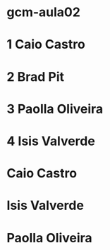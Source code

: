 # gcm-aula02


# 1 Caio Castro

# 2 Brad Pit

# 3 Paolla Oliveira

# 4 Isis Valverde

 # Caio Castro 
 # Isis Valverde
 # Paolla Oliveira

